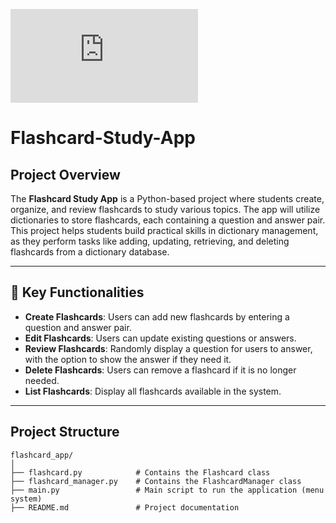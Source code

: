 ![](https://github.com/snushev/Flashcard-Study-App/blob/main/README.md)

# Flashcard-Study-App

## Project Overview

The **Flashcard Study App** is a Python-based project where students create, organize, and review flashcards to study various topics. The app will utilize dictionaries to store flashcards, each containing a question and answer pair. This project helps students build practical skills in dictionary management, as they perform tasks like adding, updating, retrieving, and deleting flashcards from a dictionary database.

---

## 🎯 Key Functionalities

- **Create Flashcards**: Users can add new flashcards by entering a question and answer pair.
- **Edit Flashcards**: Users can update existing questions or answers.
- **Review Flashcards**: Randomly display a question for users to answer, with the option to show the answer if they need it.
- **Delete Flashcards**: Users can remove a flashcard if it is no longer needed.
- **List Flashcards**: Display all flashcards available in the system.

---

## Project Structure

```
flashcard_app/
│
├── flashcard.py            # Contains the Flashcard class
├── flashcard_manager.py    # Contains the FlashcardManager class
├── main.py                 # Main script to run the application (menu system)
├── README.md               # Project documentation
```
